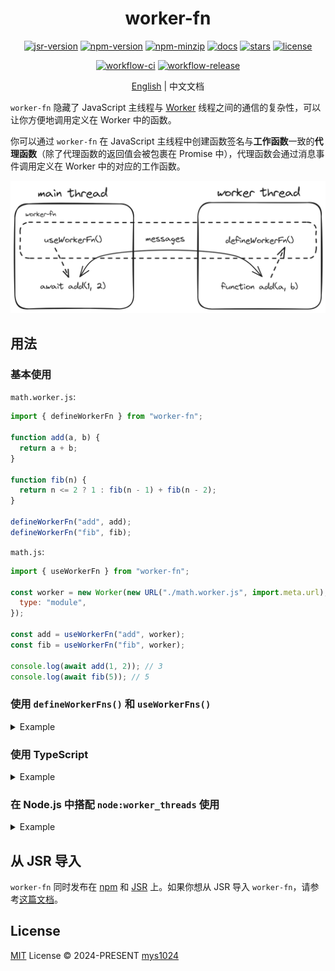 <div align="center">

# worker-fn

[![jsr-version](https://img.shields.io/jsr/v/@mys/worker-fn?style=flat-square&color=%23f7df1e)](https://jsr.io/@mys/worker-fn)
[![npm-version](https://img.shields.io/npm/v/worker-fn?style=flat-square&color=%23cb3837)](https://www.npmjs.com/package/worker-fn)
[![npm-minzip](https://img.shields.io/bundlephobia/minzip/worker-fn?style=flat-square&label=minzip)](https://bundlephobia.com/package/worker-fn)
[![docs](https://img.shields.io/badge/docs-reference-blue?style=flat-square)](https://jsr.io/@mys/worker-fn/doc?style=flat-square)
[![stars](https://img.shields.io/github/stars/mys1024/worker-fn?style=flat-square)](https://github.com/mys1024/worker-fn)
[![license](https://img.shields.io/github/license/mys1024/worker-fn?&style=flat-square)](./LICENSE)

[![workflow-ci](https://img.shields.io/github/actions/workflow/status/mys1024/worker-fn/ci.yml?label=ci&style=flat-square)](https://github.com/mys1024/worker-fn/actions/workflows/ci.yml)
[![workflow-release](https://img.shields.io/github/actions/workflow/status/mys1024/worker-fn/release.yml?label=release&style=flat-square)](https://github.com/mys1024/worker-fn/actions/workflows/release.yml)

[English](./README.md) | 中文文档

</div>

`worker-fn` 隐藏了 JavaScript 主线程与
[Worker](https://developer.mozilla.org/docs/Web/API/Web_Workers_API)
线程之间的通信的复杂性，可以让你方便地调用定义在 Worker 中的函数。

你可以通过 `worker-fn` 在 JavaScript
主线程中创建函数签名与**工作函数**一致的**代理函数**（除了代理函数的返回值会被包裹在
Promise 中），代理函数会通过消息事件调用定义在 Worker 中的对应的工作函数。

![concepts](./docs/concepts.png)

## 用法

### 基本使用

`math.worker.js`:

```javascript
import { defineWorkerFn } from "worker-fn";

function add(a, b) {
  return a + b;
}

function fib(n) {
  return n <= 2 ? 1 : fib(n - 1) + fib(n - 2);
}

defineWorkerFn("add", add);
defineWorkerFn("fib", fib);
```

`math.js`:

```javascript
import { useWorkerFn } from "worker-fn";

const worker = new Worker(new URL("./math.worker.js", import.meta.url), {
  type: "module",
});

const add = useWorkerFn("add", worker);
const fib = useWorkerFn("fib", worker);

console.log(await add(1, 2)); // 3
console.log(await fib(5)); // 5
```

### 使用 `defineWorkerFns()` 和 `useWorkerFns()`

<details>

<summary>Example</summary>

`math.worker.js`:

```javascript
import { defineWorkerFns } from "worker-fn";

const fns = {
  add(a, b) {
    return a + b;
  },
  fib(n) {
    return n <= 2 ? 1 : fns.fib(n - 1) + fns.fib(n - 2);
  },
};

defineWorkerFns(fns);
```

`math.js`:

```javascript
import { useWorkerFns } from "worker-fn";

const worker = new Worker(new URL("./math.worker.js", import.meta.url), {
  type: "module",
});

const { add, fib } = useWorkerFns(worker);

console.log(await add(1, 2)); // 3
console.log(await fib(5)); // 5
```

</details>

### 使用 TypeScript

<details>

<summary>Example</summary>

`math.worker.ts`:

```typescript
import { defineWorkerFn } from "worker-fn";

function add(a: number, b: number) {
  return a + b;
}

function fib(n: number): number {
  return n <= 2 ? 1 : fib(n - 1) + fib(n - 2);
}

defineWorkerFn("add", add);
defineWorkerFn("fib", fib);

export type Add = typeof add;
export type Fib = typeof fib;
```

`math.ts`:

```typescript
import { useWorkerFn } from "worker-fn";
import type { Add, Fib } from "./math.worker.ts";

const worker = new Worker(new URL("./math.worker.ts", import.meta.url), {
  type: "module",
});

const add = useWorkerFn<Add>("add", worker);
const fib = useWorkerFn<Fib>("fib", worker);

console.log(await add(1, 2)); // 3
console.log(await fib(5)); // 5
```

</details>

### 在 Node.js 中搭配 `node:worker_threads` 使用

<details>

<summary>Example</summary>

`math.worker.js`:

```javascript
import { parentPort } from "node:worker_threads";
import { defineWorkerFn } from "worker-fn";

function add(a, b) {
  return a + b;
}

function fib(n) {
  return n <= 2 ? 1 : fib(n - 1) + fib(n - 2);
}

defineWorkerFn("add", add, { port: parentPort });
defineWorkerFn("fib", fib, { port: parentPort });
```

`math.js`:

```javascript
import { Worker } from "node:worker_threads";
import { useWorkerFn } from "worker-fn";

const worker = new Worker(new URL("./math.worker.js", import.meta.url));

const add = useWorkerFn("add", worker);
const fib = useWorkerFn("fib", worker);

console.log(await add(1, 2)); // 3
console.log(await fib(5)); // 5
```

</details>

## 从 JSR 导入

`worker-fn` 同时发布在 [npm](https://www.npmjs.com/package/worker-fn) 和
[JSR](https://jsr.io/@mys/worker-fn) 上。如果你想从 JSR 导入
`worker-fn`，请参考[这篇文档](https://jsr.io/docs/introduction#using-jsr-packages)。

## License

[MIT](./LICENSE) License &copy; 2024-PRESENT
[mys1024](https://github.com/mys1024)
